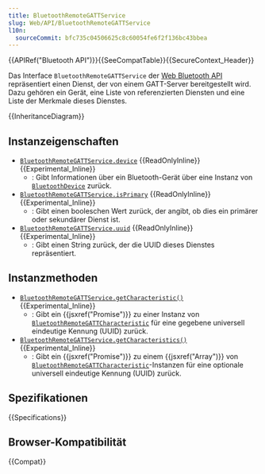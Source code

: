 ```yaml
---
title: BluetoothRemoteGATTService
slug: Web/API/BluetoothRemoteGATTService
l10n:
  sourceCommit: bfc735c04506625c8c60054fe6f2f136bc43bbea
---
```


{{APIRef("Bluetooth API")}}{{SeeCompatTable}}{{SecureContext_Header}}

Das Interface `BluetoothRemoteGATTService` der [Web Bluetooth API](/de/docs/Web/API/Web_Bluetooth_API) repräsentiert einen Dienst, der von einem GATT-Server bereitgestellt wird. Dazu gehören ein Gerät, eine Liste von referenzierten Diensten und eine Liste der Merkmale dieses Dienstes.

{{InheritanceDiagram}}

## Instanzeigenschaften

- [`BluetoothRemoteGATTService.device`](/de/docs/Web/API/BluetoothRemoteGATTService/device) {{ReadOnlyInline}} {{Experimental_Inline}}
  - : Gibt Informationen über ein Bluetooth-Gerät über eine Instanz von
    [`BluetoothDevice`](/de/docs/Web/API/BluetoothDevice) zurück.
- [`BluetoothRemoteGATTService.isPrimary`](/de/docs/Web/API/BluetoothRemoteGATTService/isPrimary) {{ReadOnlyInline}} {{Experimental_Inline}}
  - : Gibt einen booleschen Wert zurück, der angibt, ob dies ein primärer oder sekundärer
    Dienst ist.
- [`BluetoothRemoteGATTService.uuid`](/de/docs/Web/API/BluetoothRemoteGATTService/uuid) {{ReadOnlyInline}} {{Experimental_Inline}}
  - : Gibt einen String zurück, der die UUID dieses Dienstes repräsentiert.

## Instanzmethoden

- [`BluetoothRemoteGATTService.getCharacteristic()`](/de/docs/Web/API/BluetoothRemoteGATTService/getCharacteristic) {{Experimental_Inline}}
  - : Gibt ein {{jsxref("Promise")}} zu einer Instanz von
    [`BluetoothRemoteGATTCharacteristic`](/de/docs/Web/API/BluetoothRemoteGATTCharacteristic) für eine gegebene universell eindeutige Kennung
    (UUID) zurück.
- [`BluetoothRemoteGATTService.getCharacteristics()`](/de/docs/Web/API/BluetoothRemoteGATTService/getCharacteristics) {{Experimental_Inline}}
  - : Gibt ein {{jsxref("Promise")}} zu einem {{jsxref("Array")}} von
    [`BluetoothRemoteGATTCharacteristic`](/de/docs/Web/API/BluetoothRemoteGATTCharacteristic)-Instanzen für eine optionale universell
    eindeutige Kennung (UUID) zurück.

## Spezifikationen

{{Specifications}}

## Browser-Kompatibilität

{{Compat}}
